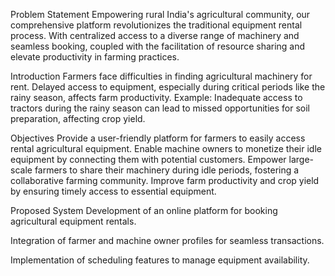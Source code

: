 Problem Statement
Empowering rural India's agricultural community, our comprehensive platform revolutionizes the traditional equipment rental process. With centralized access to a diverse range of machinery and seamless booking, coupled with the facilitation of resource sharing and elevate productivity in farming practices.

Introduction
Farmers face difficulties in finding agricultural machinery for rent.
Delayed access to equipment, especially during critical periods like the rainy season, affects farm productivity.
Example: Inadequate access to tractors during the rainy season can lead to missed opportunities for soil preparation, affecting crop yield.

Objectives
Provide a user-friendly platform for farmers to easily access rental agricultural equipment.
Enable machine owners to monetize their idle equipment by connecting them with potential customers.
Empower large-scale farmers to share their machinery during idle periods, fostering a collaborative farming community.
Improve farm productivity and crop yield by ensuring timely access to essential equipment.

Proposed System
Development of an online platform for booking agricultural equipment rentals.

Integration of farmer and machine owner profiles for seamless transactions.

Implementation of scheduling features to manage equipment availability.

